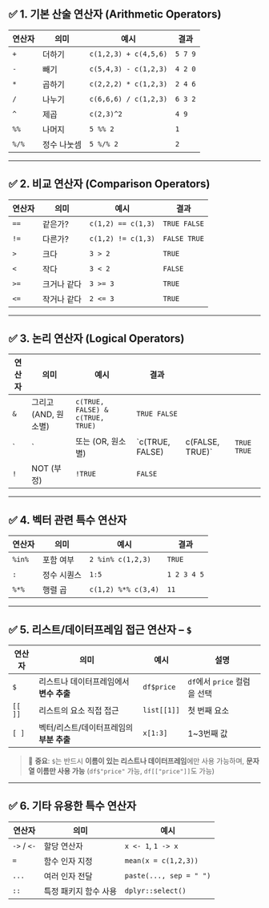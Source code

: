 ## ✅ 1. **기본 산술 연산자 (Arithmetic Operators)**

| 연산자   | 의미     | 예시                    | 결과      |
| ----- | ------ | --------------------- | ------- |
| `+`   | 더하기    | `c(1,2,3) + c(4,5,6)` | `5 7 9` |
| `-`   | 빼기     | `c(5,4,3) - c(1,2,3)` | `4 2 0` |
| `*`   | 곱하기    | `c(2,2,2) * c(1,2,3)` | `2 4 6` |
| `/`   | 나누기    | `c(6,6,6) / c(1,2,3)` | `6 3 2` |
| `^`   | 제곱     | `c(2,3)^2`            | `4 9`   |
| `%%`  | 나머지    | `5 %% 2`              | `1`     |
| `%/%` | 정수 나눗셈 | `5 %/% 2`             | `2`     |

---

## ✅ 2. **비교 연산자 (Comparison Operators)**

| 연산자  | 의미     | 예시                 | 결과           |
| ---- | ------ | ------------------ | ------------ |
| `==` | 같은가?   | `c(1,2) == c(1,3)` | `TRUE FALSE` |
| `!=` | 다른가?   | `c(1,2) != c(1,3)` | `FALSE TRUE` |
| `>`  | 크다     | `3 > 2`            | `TRUE`       |
| `<`  | 작다     | `3 < 2`            | `FALSE`      |
| `>=` | 크거나 같다 | `3 >= 3`           | `TRUE`       |
| `<=` | 작거나 같다 | `2 <= 3`           | `TRUE`       |

---

## ✅ 3. **논리 연산자 (Logical Operators)**

| 연산자 | 의미             | 예시                               | 결과               |                  |             |
| --- | -------------- | -------------------------------- | ---------------- | ---------------- | ----------- |
| `&` | 그리고 (AND, 원소별) | `c(TRUE, FALSE) & c(TRUE, TRUE)` | `TRUE FALSE`     |                  |             |
| \`  | \`             | 또는 (OR, 원소별)                     | \`c(TRUE, FALSE) | c(FALSE, TRUE)\` | `TRUE TRUE` |
| `!` | NOT (부정)       | `!TRUE`                          | `FALSE`          |                  |             |

---

## ✅ 4. **벡터 관련 특수 연산자**

| 연산자    | 의미     | 예시                  | 결과          |
| ------ | ------ | ------------------- | ----------- |
| `%in%` | 포함 여부  | `2 %in% c(1,2,3)`   | `TRUE`      |
| `:`    | 정수 시퀀스 | `1:5`               | `1 2 3 4 5` |
| `%*%`  | 행렬 곱   | `c(1,2) %*% c(3,4)` | `11`        |

---

## ✅ 5. **리스트/데이터프레임 접근 연산자 – `$`**

| 연산자     | 의미                       | 예시          | 설명                    |
| ------- | ------------------------ | ----------- | --------------------- |
| `$`     | 리스트나 데이터프레임에서 **변수 추출**  | `df$price`  | `df`에서 `price` 컬럼을 선택 |
| `[[ ]]` | 리스트의 요소 직접 접근            | `list[[1]]` | 첫 번째 요소               |
| `[ ]`   | 벡터/리스트/데이터프레임의 **부분 추출** | `x[1:3]`    | 1\~3번째 값              |

> 📌 **중요**: `$`는 반드시 **이름이 있는 리스트나 데이터프레임**에만 사용 가능하며, **문자열 이름만 사용 가능** (`df$"price"` 가능, `df[["price"]]`도 가능)

---

## ✅ 6. **기타 유용한 특수 연산자**

| 연산자         | 의미           | 예시                      |
| ----------- | ------------ | ----------------------- |
| `->` / `<-` | 할당 연산자       | `x <- 1`, `1 -> x`      |
| `=`         | 함수 인자 지정     | `mean(x = c(1,2,3))`    |
| `...`       | 여러 인자 전달     | `paste(..., sep = " ")` |
| `::`        | 특정 패키지 함수 사용 | `dplyr::select()`       |

